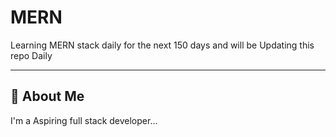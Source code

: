 
# MERN

Learning MERN stack daily for the next 150 days and will be Updating this repo Daily

<hr>


## 🚀 About Me
I'm a Aspiring full stack developer...
